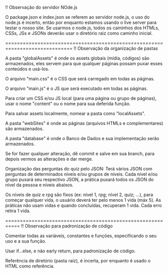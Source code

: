 !! Observação do servidor NOde.js

O package.json e index.json se referem ao servidor node.js, o uso do node.js é incerto, então por enquanto estamos usando o live server para testar o nosso site.
Se usarmos o node.js, todos os caminhos dos HTMLs, CSSs, JSs e JSONs deverão usar o diretório raiz como caminho inicial.

=============================================================================
!! Observação da organização de pastas

A pasta "globalAssets" é onde os assets globais (mídia, códigos) são armazenados, eles servem para que qualquer páginas possam puxar esses conteúdos e usá-los.

O arquivo "main.css" é o CSS que será carregado em todas as páginas.

O arquivo "main.js" é o JS que será executado em todas as páginas.

Para criar um CSS e/ou JS local (para uma página ou grupo de páginas), usar o nome "content" ou o nome para sua deferida função.

Para salvar assets localmente, nomear a pasta como "localAssets".

A pasta "webSites" é onde as páginas (arquivos HTMLs e complementares) são armazenados.

A pasta "database" é onde o Banco de Dados e sua implementação serão armazenados.

Se for fazer qualquer alteração, dê commit e salve em sua branch, para depois vermos as alterações e dar merge.

Organização das perguntas do quiz pelo JSON:
Terá vários JSON com perguntas de determinados níveis e/ou grupos de níveis. Cada nível e/ou grupo puxará seu respectivo JSON, a prática puxará todos os JSON do nível da pessoa e níveis abaixos.

Os níveis de quiz e rpg são fixos (ex: nível 1, rpg; nível 2, quiz; ...), para começar qualquer vida, o usuário deverá ter pelo menos 1 vida (máx 5). As práticas não usam vidas e quando concluídas, recuperam 1 vida. Cada erro retira 1 vida.

===========================================================
!! Observação para padronização de código

Comentar todas as variáveis, constantes e funções, especificando o seu uso e a sua função.

Usar if...else, e não early return, para padronização de código.

Referência de diretório (pasta raíz), é incerta, por enquanto é usado o HTML como referência.